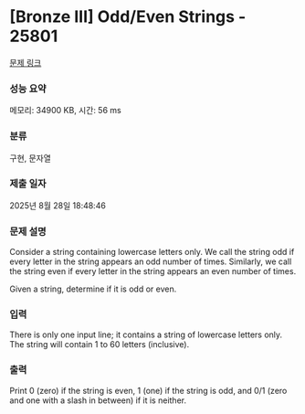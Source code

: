 # [Bronze III] Odd/Even Strings - 25801 

[문제 링크](https://www.acmicpc.net/problem/25801) 

### 성능 요약

메모리: 34900 KB, 시간: 56 ms

### 분류

구현, 문자열

### 제출 일자

2025년 8월 28일 18:48:46

### 문제 설명

<p>Consider a string containing lowercase letters only. We call the string odd if every letter in the string appears an odd number of times. Similarly, we call the string even if every letter in the string appears an even number of times.</p>

<p>Given a string, determine if it is odd or even.</p>

### 입력 

 <p>There is only one input line; it contains a string of lowercase letters only. The string will contain 1 to 60 letters (inclusive).</p>

### 출력 

 <p>Print 0 (zero) if the string is even, 1 (one) if the string is odd, and 0/1 (zero and one with a slash in between) if it is neither.</p>

